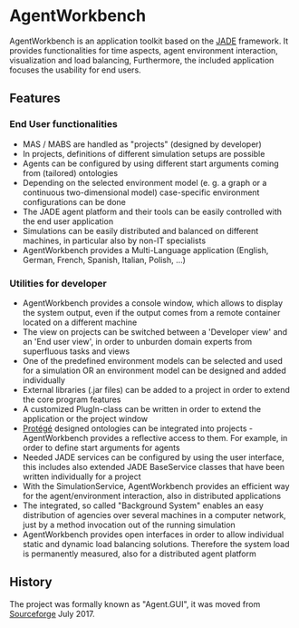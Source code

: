 # AgentWorkbench

AgentWorkbench is an application toolkit based on the [JADE](http://jade.tilab.com/) framework. It provides functionalities for time aspects, agent environment interaction, visualization and load balancing, Furthermore, the included application focuses the usability for end users.

## Features

### End User functionalities

* MAS / MABS are handled as "projects" (designed by developer)
* In projects, definitions of different simulation setups are possible
* Agents can be configured by using different start arguments coming from (tailored) ontologies
* Depending on the selected environment model (e. g. a graph or a continuous two-dimensional model) case-specific environment configurations can be done
* The JADE agent platform and their tools can be easily controlled with the end user application
* Simulations can be easily distributed and balanced on different machines, in particular also by non-IT specialists
* AgentWorkbench provides a Multi-Language application (English, German, French, Spanish, Italian, Polish, …)

### Utilities for developer

* AgentWorkbench provides a console window, which allows to display the system output, even if the output comes from a remote container located on a different machine
* The view on projects can be switched between a 'Developer view' and an 'End user view', in order to unburden domain experts from superfluous tasks and views
* One of the predefined environment models can be selected and used for a simulation OR an environment model can be designed and added individually
* External libraries (.jar files) can be added to a project in order to extend the core program features
* A customized PlugIn-class can be written in order to extend the application or the project window
* [Protégé](https://github.com/protegeproject/) designed ontologies can be integrated into projects - AgentWorkbench provides a reflective access to them. For example, in order to define start arguments for agents
* Needed JADE services can be configured by using the user interface, this includes also extended JADE BaseService classes that have been written individually for a project
* With the SimulationService, AgentWorkbench provides an efficient way for the agent/environment interaction, also in distributed applications
* The integrated, so called "Background System" enables an easy distribution of agencies over several machines in a computer network, just by a method invocation out of the running simulation
* AgentWorkbench provides open interfaces in order to allow individual static and dynamic load balancing solutions. Therefore the system load is permanently measured, also for a distributed agent platform

## History

The project was formally known as "Agent.GUI", it was moved from [Sourceforge](https://sourceforge.net/projects/agentgui/) July 2017.

